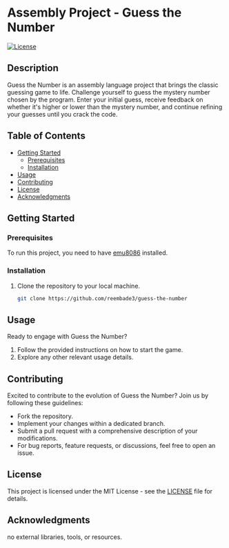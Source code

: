 # Assembly Project - Guess the Number

[![License](https://img.shields.io/badge/license-MIT-blue.svg)](LICENSE)

## Description

Guess the Number is an assembly language project that brings the classic guessing game to life. Challenge yourself to guess the mystery number chosen by the program. Enter your initial guess, receive feedback on whether it's higher or lower than the mystery number, and continue refining your guesses until you crack the code.

## Table of Contents

- [Getting Started](#getting-started)
  - [Prerequisites](#prerequisites)
  - [Installation](#installation)
- [Usage](#usage)
- [Contributing](#contributing)
- [License](#license)
- [Acknowledgments](#acknowledgments)

## Getting Started

### Prerequisites

To run this project, you need to have [emu8086](https://emu8086-microprocessor-emulator.en.softonic.com/) installed.

### Installation

1. Clone the repository to your local machine.
   ```bash
   git clone https://github.com/reembade3/guess-the-number


## Usage

Ready to engage with Guess the Number?

1. Follow the provided instructions on how to start the game.
2. Explore any other relevant usage details.

## Contributing

Excited to contribute to the evolution of Guess the Number? Join us by following these guidelines:

- Fork the repository.
- Implement your changes within a dedicated branch.
- Submit a pull request with a comprehensive description of your modifications.
- For bug reports, feature requests, or discussions, feel free to open an issue.

## License

This project is licensed under the MIT License - see the [LICENSE](LICENSE) file for details.

## Acknowledgments

no external libraries, tools, or resources.